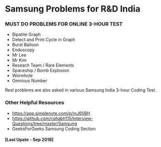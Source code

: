 # Samsung Problems for R&D India

### MUST DO PROBLEMS FOR ONLINE 3-HOUR TEST
* Bipatite Graph
* Detect and Print Cycle in Graph
* Burst Balloon
* Endoscopy
* Mr Lee
* Mr Kim
* Reseach Team / Rare Elements
* Spaceship / Bomb Explosion
* Wormhole
* Omnious Number

Rest problems are also asked in various Samsung India 3-hour Coding Test.

### Other Helpful Resources
* <https://app.simplenote.com/p/mJ65BH>
* <https://github.com/rishabh115/Interview-Questions/tree/master/Samsung>
* GeeksForGeeks Samsung Coding Section

#### [Last Upate - Sep 2018]
